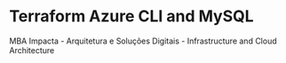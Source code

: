 # Terraform Azure CLI and MySQL


MBA Impacta - Arquitetura e Soluções Digitais - Infrastructure and Cloud Architecture 

